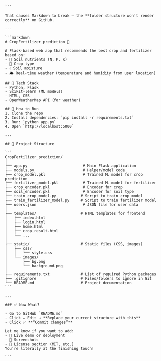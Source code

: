 ````  
```

That causes Markdown to break — the **folder structure won't render correctly** on GitHub.

---

```markdown
# CropFertilizer_prediction 🌱

A Flask-based web app that recommends the best crop and fertilizer based on:
- 🌾 Soil nutrients (N, P, K)
- 🌿 Crop type
- 💧 Soil moisture
- 🌦️ Real-time weather (temperature and humidity from user location)

## 🔧 Tech Stack
- Python, Flask
- Scikit-learn (ML models)
- HTML, CSS
- OpenWeatherMap API (for weather)

## 🧪 How to Run
1. Clone the repo  
2. Install dependencies: `pip install -r requirements.txt`  
3. Run: `python app.py`  
4. Open `http://localhost:5000`

---

## 📁 Project Structure

```
CropFertilizer_prediction/
│
├── app.py                         # Main Flask application
├── models.py                      # Helper/model code
├── crop_model.pkl                 # Trained ML model for crop prediction
├── fertilizer_model.pkl           # Trained ML model for fertilizer
├── crop_encoder.pkl               # Encoder for crop
├── soil_encoder.pkl               # Encoder for soil type
├── train_crop_model.py           # Script to train crop model
├── train_fertilizer_model.py     # Script to train fertilizer model
├── users.json                     # JSON file for user data
│
├── templates/                    # HTML templates for frontend
│   ├── index.html
│   ├── login.html
│   ├── home.html
│   ├── crop_result.html
│   └── ...
│
├── static/                       # Static files (CSS, images)
│   ├── css/
│   │   └── style.css
│   └── images/
│       ├── bg.png
│       └── background.png
│
├── requirements.txt              # List of required Python packages
├── .gitignore                    # Files/folders to ignore in Git
└── README.md                     # Project documentation
```

---

### ✅ Now What?

- Go to GitHub `README.md`
- Click ✏️ Edit → **Replace your current structure with this**
- Click ✅ **“Commit changes”**

Let me know if you want to add:
- 🔗 Live demo or deployment
- 📸 Screenshots
- 🪪 License section (MIT, etc.)  
You’re literally at the finishing touch!

```
